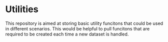# Utilities
This repository is aimed at storing basic utility funcitons that could be used in different scenarios. This would be helpful to pull funcitons that are required to be created each time a new dataset is handled.
